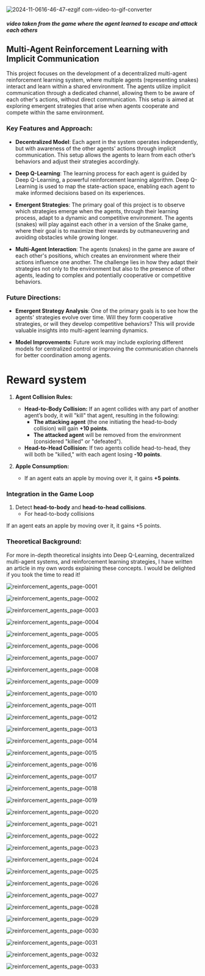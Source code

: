 

![2024-11-0616-46-47-ezgif com-video-to-gif-converter](https://github.com/user-attachments/assets/af6e82b1-e9a6-462b-98bb-0f57a54c6e11)

##### video taken from the game where the agent learned to escape and attack each others 



## Multi-Agent Reinforcement Learning with Implicit Communication




This project focuses on the development of a decentralized multi-agent reinforcement learning system, where multiple agents (representing snakes) interact and learn within a shared environment. The agents utilize implicit communication through a dedicated channel, allowing them to be aware of each other's actions, without direct communication. This setup is aimed at exploring emergent strategies that arise when agents cooperate and compete within the same environment.

### Key Features and Approach:

- **Decentralized Model**: Each agent in the system operates independently, but with awareness of the other agents' actions through implicit communication. This setup allows the agents to learn from each other’s behaviors and adjust their strategies accordingly.
  
- **Deep Q-Learning**: The learning process for each agent is guided by Deep Q-Learning, a powerful reinforcement learning algorithm. Deep Q-Learning is used to map the state-action space, enabling each agent to make informed decisions based on its experiences.
  
- **Emergent Strategies**: The primary goal of this project is to observe which strategies emerge when the agents, through their learning process, adapt to a dynamic and competitive environment. The agents (snakes) will play against each other in a version of the Snake game, where their goal is to maximize their rewards by outmaneuvering and avoiding obstacles while growing longer.

- **Multi-Agent Interaction**: The agents (snakes) in the game are aware of each other's positions, which creates an environment where their actions influence one another. The challenge lies in how they adapt their strategies not only to the environment but also to the presence of other agents, leading to complex and potentially cooperative or competitive behaviors.

### Future Directions:

- **Emergent Strategy Analysis**: One of the primary goals is to see how the agents' strategies evolve over time. Will they form cooperative strategies, or will they develop competitive behaviors? This will provide valuable insights into multi-agent learning dynamics.

- **Model Improvements**: Future work may include exploring different models for centralized control or improving the communication channels for better coordination among agents.

# Reward system 


1. **Agent Collision Rules:**
   - **Head-to-Body Collision:** If an agent collides with any part of another agent’s body, it will "kill" that agent, resulting in the following:
     - **The attacking agent** (the one initiating the head-to-body collision) will gain **+10 points**.
     - **The attacked agent** will be removed from the environment (considered "killed" or "defeated").
   - **Head-to-Head Collision:** If two agents collide head-to-head, they will both be "killed," with each agent losing **-10 points**.

2. **Apple Consumption:**
   - If an agent eats an apple by moving over it, it gains **+5 points**.



### Integration in the Game Loop

1. Detect **head-to-body** and **head-to-head collisions**.
   - For head-to-body collisions

If an agent eats an apple by moving over it, it gains +5 points.

### Theoretical Background:

For more in-depth theoretical insights into Deep Q-Learning, decentralized multi-agent systems, and reinforcement learning strategies, I have written an article in my own words explaining these concepts. I would be delighted if you took the time to read it!



![reinforcement_agents_page-0001](https://github.com/user-attachments/assets/45afc4d4-fbdc-4357-ae10-cd0994427265)

![reinforcement_agents_page-0002](https://github.com/user-attachments/assets/9430c5de-d1c0-4fe1-b081-464d3e4477e4)

![reinforcement_agents_page-0003](https://github.com/user-attachments/assets/f29b7d03-e254-48ea-83b4-fde1f041b7d2)

![reinforcement_agents_page-0004](https://github.com/user-attachments/assets/6eefbe83-39ad-4bc3-b5fe-a74ddaa1a39e)

![reinforcement_agents_page-0005](https://github.com/user-attachments/assets/d11b0f51-28db-4d8a-b714-2e4d7a1a28ca)

![reinforcement_agents_page-0006](https://github.com/user-attachments/assets/3dec1e6f-e730-4a4e-9ad6-7c4e42a52568)

![reinforcement_agents_page-0007](https://github.com/user-attachments/assets/b0bc9337-46d0-42cb-8acd-5ed1336a62e5)

![reinforcement_agents_page-0008](https://github.com/user-attachments/assets/d1c9ccca-863d-45de-97e9-26162830135f)


![reinforcement_agents_page-0009](https://github.com/user-attachments/assets/b210ab7b-3c9c-4f6d-acae-f1c7245b69e1)


![reinforcement_agents_page-0010](https://github.com/user-attachments/assets/d095c380-866b-4c9a-b509-6af554ad9b6a)

![reinforcement_agents_page-0011](https://github.com/user-attachments/assets/5d03efcc-070f-47b8-a721-80e102434a62)


![reinforcement_agents_page-0012](https://github.com/user-attachments/assets/5734c95a-fd33-420b-a5cc-4c2ddf4f68cf)

![reinforcement_agents_page-0013](https://github.com/user-attachments/assets/7a41c705-009f-4a1f-affc-27254332cea1)

![reinforcement_agents_page-0014](https://github.com/user-attachments/assets/f8259e40-5101-4e55-ad99-8a55f76db4d2)

![reinforcement_agents_page-0015](https://github.com/user-attachments/assets/094ab49e-7bf6-4cd1-ae94-c51d6c565830)

![reinforcement_agents_page-0016](https://github.com/user-attachments/assets/e9e02b5c-a0dd-451d-a1ad-ddc1e3c43161)

![reinforcement_agents_page-0017](https://github.com/user-attachments/assets/66764018-03c6-4c95-b005-22e4bfffdfb3)

![reinforcement_agents_page-0018](https://github.com/user-attachments/assets/cb5712fa-0b5e-4c3a-9e90-e8321cad6d2d)

![reinforcement_agents_page-0019](https://github.com/user-attachments/assets/f2be5070-9e2d-404d-8f58-aa174b513538)

![reinforcement_agents_page-0020](https://github.com/user-attachments/assets/69ddc625-5cf1-49b1-b3c3-3aa09b390aac)


![reinforcement_agents_page-0021](https://github.com/user-attachments/assets/18314293-752a-4aee-a543-7c9193065c17)

![reinforcement_agents_page-0022](https://github.com/user-attachments/assets/4b27c444-6140-470a-8467-5021b8d0a7d4)

![reinforcement_agents_page-0023](https://github.com/user-attachments/assets/81699660-2d30-48d4-b391-25f2434ed291)

![reinforcement_agents_page-0024](https://github.com/user-attachments/assets/da738e73-e740-43ed-9543-162c525cd79f)

![reinforcement_agents_page-0025](https://github.com/user-attachments/assets/660ffd5b-ece1-491c-92bc-a87ffe8e5a70)

![reinforcement_agents_page-0026](https://github.com/user-attachments/assets/df1f47b7-7bae-4d0b-8f96-54ba47358fdc)

![reinforcement_agents_page-0027](https://github.com/user-attachments/assets/85c05239-a39c-48aa-97ef-82d39c5c54f6)

![reinforcement_agents_page-0028](https://github.com/user-attachments/assets/b3ba772a-2a7b-4915-a56a-98674ed23a44)

![reinforcement_agents_page-0029](https://github.com/user-attachments/assets/3670a046-97b3-453e-81c3-4c6dc406a05b)

![reinforcement_agents_page-0030](https://github.com/user-attachments/assets/71c7bd01-43d1-439c-be47-1c145b374b6e)

![reinforcement_agents_page-0031](https://github.com/user-attachments/assets/26683f7a-2757-4cd0-a225-9cf2009f3458)

![reinforcement_agents_page-0032](https://github.com/user-attachments/assets/41e8c19a-8940-4e43-94e6-7f148d7932d6)

![reinforcement_agents_page-0033](https://github.com/user-attachments/assets/f1dcff0f-1c8b-48a4-b349-44a9e8a8b58d)
